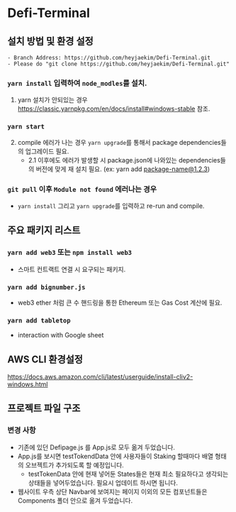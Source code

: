 # Defi-Terminal
 
## 설치 방법 및 환경 설정
    - Branch Address: https://github.com/heyjaekim/Defi-Terminal.git
    - Please do "git clone https://github.com/heyjaekim/Defi-Terminal.git"

### `yarn install` 입력하여 `node_modles`를 설치.
1. yarn 설치가 안되있는 경우 https://classic.yarnpkg.com/en/docs/install#windows-stable 참조.
### `yarn start`
2. compile 에러가 나는 경우 `yarn upgrade`를 통해서 package dependencies들의 업그레이드 필요.
    - 2.1 이후에도 에러가 발생할 시 package.json에 나와있는 dependencies들의 버전에 맞게 재 설치 필요. (ex: yarn add package-name@1.2.3)

### `git pull` 이후 `Module not found` 에러나는 경우
- `yarn install` 그리고 `yarn upgrade`를 입력하고 re-run and compile.

## 주요 패키지 리스트
### `yarn add web3` 또는 `npm install web3`
- 스마트 컨트랙트 연결 시 요구되는 패키지.
### `yarn add bignumber.js`
- web3 ether 처럼 큰 수 핸드링을 통한 Ethereum 또는 Gas Cost 계산에 필요.
### `yarn add tabletop`
- interaction with Google sheet

## AWS CLI 환경설정 
https://docs.aws.amazon.com/cli/latest/userguide/install-cliv2-windows.html


## 프로젝트 파일 구조

### 변경 사항
- 기존에 있던 Defipage.js 를 App.js로 모두 옮겨 두었습니다.
- App.js를 보시면 testTokendData 안에 사용자들이 Staking 할때마다 배열 형태의 오브젝트가 추가되도록 할 예정입니다.
    - testTokenData 안에 현재 넣어둔 States들은 현재 최소 필요하다고 생각되는 상태들을 넣어두었습니다. 필요시 업데이트 하시면 됩니다.
- 웹사이트 우측 상단 Navbar에 보여지는 페이지 이외의 모든 컴포넌트들은 Components 폴더 안으로 옮겨 두었습니다.
